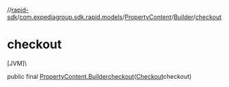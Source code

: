 //[rapid-sdk](../../../../index.md)/[com.expediagroup.sdk.rapid.models](../../index.md)/[PropertyContent](../index.md)/[Builder](index.md)/[checkout](checkout.md)

# checkout

[JVM]\

public final [PropertyContent.Builder](index.md)[checkout](checkout.md)([Checkout](../../-checkout/index.md)checkout)
